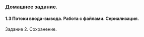 ### Домашнее задание.

#### 1.3 Потоки ввода-вывода. Работа с файлами. Сериализация.

Задание 2. Сохранение.